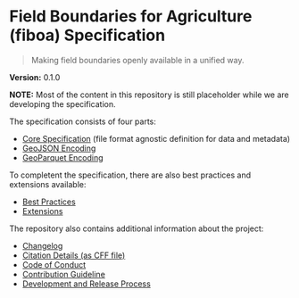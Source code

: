 # Field Boundaries for Agriculture (fiboa) Specification

> Making field boundaries openly available in a unified way.

**Version:** 0.1.0

**NOTE:** Most of the content in this repository is still placeholder while 
we are developing the specification.

The specification consists of four parts:
- [Core Specification](core/README.md)
  (file format agnostic definition for data and metadata)
- [GeoJSON Encoding](geojson/README.md)
- [GeoParquet Encoding](geoparquet/README.md)

To completent the specification, there are also best practices and extensions available:
- [Best Practices](best-practices/README.md)
- [Extensions](https://github.com/fiboa/extensions/)

The repository also contains additional information about the project:
- [Changelog](CHANGELOG.md)
- [Citation Details (as CFF file)](CITATION.cff)
- [Code of Conduct](CODE_OF_CONDUCT.md)
- [Contribution Guideline](CONTRIBUTING.md)
- [Development and Release Process](process.md)
